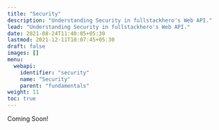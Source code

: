 ```yaml
---
title: "Security"
description: "Understanding Security in fullstackhero's Web API."
lead: "Understanding Security in fullstackhero's Web API."
date: 2021-08-24T11:40:05+05:30
lastmod: 2021-12-11T10:07:45+05:30
draft: false
images: []
menu:
  webapi:
    identifier: "security"
    name: "Security"
    parent: "fundamentals"
weight: 11
toc: true
---
```


Coming Soon!
